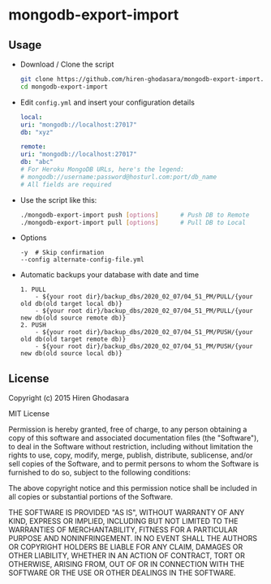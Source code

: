 # mongodb-export-import

## Usage
- Download / Clone the script

    ```bash
    git clone https://github.com/hiren-ghodasara/mongodb-export-import.git
    cd mongodb-export-import
    ```

- Edit `config.yml` and insert your configuration details

	```yaml
	local:
	uri: "mongodb://localhost:27017"
	db: "xyz"

	remote:
	uri: "mongodb://localhost:27017"
	db: "abc"
	# For Heroku MongoDB URLs, here's the legend:
	# mongodb://username:password@hosturl.com:port/db_name
	# All fields are required
	```

- Use the script like this:
	
	```bash
	./mongodb-export-import push [options]		# Push DB to Remote
	./mongodb-export-import pull [options]		# Pull DB to Local
	```
- Options

	```
	-y  # Skip confirmation
	--config alternate-config-file.yml
	```
- Automatic backups your database with date and time

	```
	1. PULL
		- ${your root dir}/backup_dbs/2020_02_07/04_51_PM/PULL/{your old db(old target local db)}
		- ${your root dir}/backup_dbs/2020_02_07/04_51_PM/PULL/{your new db(old source remote db)}
	2. PUSH
		- ${your root dir}/backup_dbs/2020_02_07/04_51_PM/PUSH/{your old db(old target remote db)}
		- ${your root dir}/backup_dbs/2020_02_07/04_51_PM/PUSH/{your new db(old source local db)}
	```
## License

Copyright (c) 2015 Hiren Ghodasara

MIT License

Permission is hereby granted, free of charge, to any person obtaining
a copy of this software and associated documentation files (the
"Software"), to deal in the Software without restriction, including
without limitation the rights to use, copy, modify, merge, publish,
distribute, sublicense, and/or sell copies of the Software, and to
permit persons to whom the Software is furnished to do so, subject to
the following conditions:

The above copyright notice and this permission notice shall be
included in all copies or substantial portions of the Software.

THE SOFTWARE IS PROVIDED "AS IS", WITHOUT WARRANTY OF ANY KIND,
EXPRESS OR IMPLIED, INCLUDING BUT NOT LIMITED TO THE WARRANTIES OF
MERCHANTABILITY, FITNESS FOR A PARTICULAR PURPOSE AND
NONINFRINGEMENT. IN NO EVENT SHALL THE AUTHORS OR COPYRIGHT HOLDERS BE
LIABLE FOR ANY CLAIM, DAMAGES OR OTHER LIABILITY, WHETHER IN AN ACTION
OF CONTRACT, TORT OR OTHERWISE, ARISING FROM, OUT OF OR IN CONNECTION
WITH THE SOFTWARE OR THE USE OR OTHER DEALINGS IN THE SOFTWARE.

